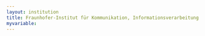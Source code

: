 ```yaml
---
layout: institution
title: Fraunhofer-Institut für Kommunikation, Informationsverarbeitung und Ergonomie
myvariable: 
---
```

